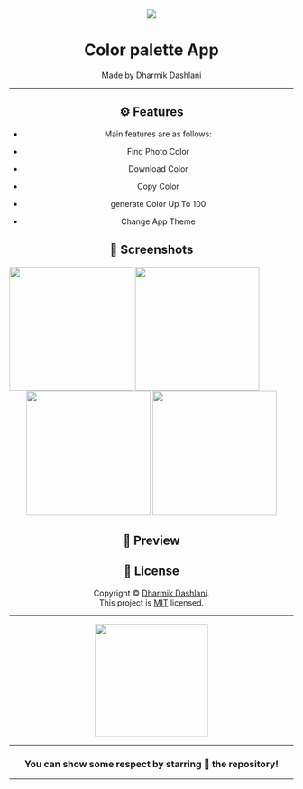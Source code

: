 <div align="center">

<img  src="https://user-images.githubusercontent.com/102135008/235834211-4fce5fc9-68c5-4538-85fd-99c52ac42c95.png">

  
  
# **Color palette App**
Made by Dharmik Dashlani

---


## ⚙️ Features

- Main features are as follows:

 - Find Photo Color
 - Download Color
 - Copy Color
 - generate Color Up To 100
 - Change App Theme

## 📲 Screenshots

<img align="left" src="https://user-images.githubusercontent.com/102135008/235985415-74eebd5c-07e8-48b9-a630-7dd970115894.jpg" width="220px">
<img align="left" src="https://user-images.githubusercontent.com/102135008/235985466-5922d3c7-c114-499e-a245-29b640370ce9.jpg" width="220px">
<img  src="https://user-images.githubusercontent.com/102135008/235985488-4128c0f2-e785-4a21-8ea9-21d77c4b92b3.jpg" width="220px">
<img  src="https://user-images.githubusercontent.com/102135008/235985541-7fb36484-d2aa-49f8-ab4d-0b2766701092.jpg" width="220px">


<br>

## 📲 Preview


## 📝 License

Copyright © [Dharmik Dashlani](https://github.com/dharmikdashlani). <br>
This project is [MIT](https://github.com/dharmikdashlani/currrency_converter/blob/main/LICENSE) licensed.

---
<div align="center">


  



<img src="https://user-images.githubusercontent.com/102135008/235984656-bb147670-beea-4c94-8c6f-f5f7dae11cbe.png" width="200px" height="200px">
  
---
### You can show some respect by starring 🌟 the repository!
---

</div>
